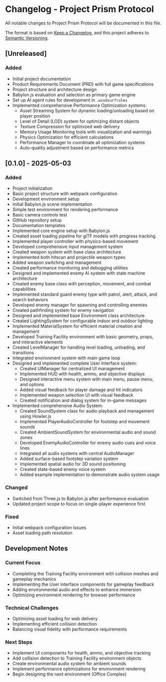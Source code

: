 # Changelog - Project Prism Protocol

All notable changes to Project Prism Protocol will be documented in this file.

The format is based on [Keep a Changelog](https://keepachangelog.com/en/1.0.0/), and this project adheres to [Semantic Versioning](https://semver.org/spec/v2.0.0.html).

## [Unreleased]

### Added
- Initial project documentation
- Product Requirements Document (PRD) with full game specifications
- Project structure and architecture design
- Babylon.js evaluation and selection as primary game engine
- Set up AI agent rules for development in `.windsurfrules`
- Implemented comprehensive Performance Optimization systems:
  - Asset Streaming System for dynamic loading/unloading based on player position
  - Level of Detail (LOD) system for optimizing distant objects
  - Texture Compression for optimized web delivery
  - Memory Usage Monitoring tools with visualization and warnings
  - Physics Optimization for efficient calculations
  - Performance Manager to coordinate all optimization systems
  - Auto-quality adjustment based on performance metrics

## [0.1.0] - 2025-05-03

### Added
- Project initialization
- Basic project structure with webpack configuration
- Development environment setup
- Initial Babylon.js scene implementation
- Simple test environment for rendering performance
- Basic camera controls test
- GitHub repository setup
- Documentation templates
- Implemented core engine setup with Babylon.js
- Created asset loading pipeline for glTF models with progress tracking
- Implemented player controller with physics-based movement
- Developed comprehensive input management system
- Created weapon system with base class architecture
- Implemented both hitscan and projectile weapon types
- Added weapon switching and management
- Created performance monitoring and debugging utilities
- Designed and implemented enemy AI system with state machine architecture
- Created enemy base class with perception, movement, and combat capabilities
- Implemented standard guard enemy type with patrol, alert, attack, and search behaviors
- Developed enemy manager for spawning and controlling enemies
- Created pathfinding system for enemy navigation
- Designed and implemented base Environment class architecture
- Created LightingSystem for configurable indoor and outdoor lighting
- Implemented MaterialSystem for efficient material creation and management
- Developed Training Facility environment with basic geometry, props, and interactive elements
- Created LevelManager for handling level loading, unloading, and transitions
- Integrated environment system with main game loop
- Designed and implemented complete User Interface system:
  - Created UIManager for centralized UI management
  - Implemented HUD with health, ammo, and objective displays
  - Designed interactive menu system with main menu, pause menu, and options
  - Added visual feedback for player damage and hit indicators
  - Implemented weapon selection UI with visual feedback
  - Created notification and dialog system for in-game messages
- Implemented comprehensive Audio System:
  - Created SoundSystem class for audio playback and management using Howler.js
  - Implemented PlayerAudioController for footstep and movement sounds
  - Created AmbientSoundSystem for environmental audio and sound zones
  - Developed EnemyAudioController for enemy audio cues and voice lines
  - Integrated all audio systems with central AudioManager
  - Added surface-based footstep variation system
  - Implemented spatial audio for 3D sound positioning
  - Created state-based enemy voice system
  - Added example implementation to demonstrate audio system usage

### Changed
- Switched from Three.js to Babylon.js after performance evaluation
- Updated project scope to focus on single-player experience first

### Fixed
- Initial webpack configuration issues
- Asset loading path resolution

## Development Notes

### Current Focus
- Completing the Training Facility environment with collision meshes and gameplay mechanics
- Implementing the User Interface components for gameplay feedback
- Adding environmental audio and effects to enhance immersion
- Optimizing environment rendering for browser performance

### Technical Challenges
- Optimizing asset loading for web delivery
- Implementing efficient collision detection
- Balancing visual fidelity with performance requirements

### Next Steps
- Implement UI components for health, ammo, and objective tracking
- Add collision detection to Training Facility environment objects
- Create environmental audio system for ambient sounds
- Implement performance optimizations for environment rendering
- Begin designing the next environment (Office Complex)
